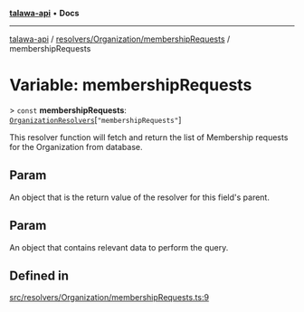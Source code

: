 [**talawa-api**](../../../../README.md) • **Docs**

***

[talawa-api](../../../../modules.md) / [resolvers/Organization/membershipRequests](../README.md) / membershipRequests

# Variable: membershipRequests

\> `const` **membershipRequests**: [`OrganizationResolvers`](../../../../types/generatedGraphQLTypes/type-aliases/OrganizationResolvers.md)\[`"membershipRequests"`\]

This resolver function will fetch and return the list of Membership requests for the Organization from database.

## Param

An object that is the return value of the resolver for this field's parent.

## Param

An object that contains relevant data to perform the query.

## Defined in

[src/resolvers/Organization/membershipRequests.ts:9](https://github.com/PalisadoesFoundation/talawa-api/blob/7fc9f13527dc6ead651f268e58527dcc279b95bc/src/resolvers/Organization/membershipRequests.ts#L9)
